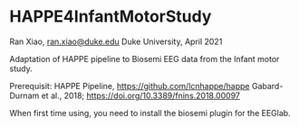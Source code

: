 # HAPPE4InfantMotorStudy
Ran Xiao, ran.xiao@duke.edu Duke University, April 2021

Adaptation of HAPPE pipeline to Biosemi EEG data from the Infant motor study. 

Prerequisit: HAPPE Pipeline, https://github.com/lcnhappe/happe
Gabard-Durnam et al., 2018; https://doi.org/10.3389/fnins.2018.00097

When first time using, you need to install the biosemi plugin for the EEGlab.
